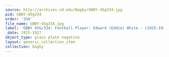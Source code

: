 ```yaml
---
source: http://archives.nd.edu/Bagby/GBBY-45g334.jpg
pid: GBBY-45g334
order: '334'
file_name: GBBY-45g334.jpg
label: 'GBBY 45G/334: Football Player: Edward (Eddie) White - c1925-1927'
_date: 1925-1927
object_type: glass plate negative
layout: generic_collection_item
collection: bagby
---
```

